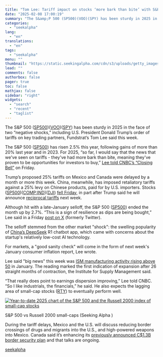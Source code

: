 ```yaml
---
title: "Tom Lee: Tariff impact on stocks ‘more bark than bite’ with S&P holding gains this year"
date: "2025-02-08 17:00:19"
summary: "The S&amp;P 500 (SP500)(VOO)(SPY) has been sturdy in 2025 in the face of two “negative shocks,” including U.S. President Donald Trump’s order of tariffs on key trading partners, Fundstrat’s Tom Lee said this week. The S&amp;P 500 (SP500) has risen 2.5% this year, following gains of more than 20% last..."
categories:
  - "seekalpha"
lang:
  - "en"
translations:
  - "en"
tags:
  - "seekalpha"
menu: ""
thumbnail: "https://static.seekingalpha.com/cdn/s3/uploads/getty_images/1072303574/image_1072303574.jpg"
lead: ""
comments: false
authorbox: false
pager: true
toc: false
mathjax: false
sidebar: "right"
widgets:
  - "search"
  - "recent"
  - "taglist"
---
```


The S&P 500 ([SP500](https://seekingalpha.com/symbol/SP500 "S&P 500 Index"))([VOO](https://seekingalpha.com/symbol/VOO "Vanguard S&P 500 ETF"))([SPY](https://seekingalpha.com/symbol/SPY "SPDR® S&P 500 ETF Trust")) has been sturdy in 2025 in the face of two “negative shocks,” including U.S. President Donald Trump’s order of tariffs on key trading partners, Fundstrat’s Tom Lee said this week. 

The S&P 500 ([SP500](https://seekingalpha.com/symbol/SP500 "S&P 500 Index")) has risen 2.5% this year, following gains of more than 20% last year and in 2023. For 2025, “so far, I would say that the news that we've seen on tariffs - they've had more bark than bite, meaning they've proven to be opportunities for investors to buy,” [Lee told CNBC’s “Closing Bell”](https://www.cnbc.com/video/2025/02/07/tariffs-have-had-more-bark-than-bite-says-fundstrats-tom-lee.html "Lee told CNBC’s “Closing Bell”") on Friday. 

Trump’s proposed 25% tariffs on Mexico and Canada were delayed by a month or more this week. China, meanwhile, has imposed retaliatory tariffs against a 25% levy on Chinese products, paid for by U.S. importers. Stocks ([SP500](https://seekingalpha.com/symbol/SP500 "S&P 500 Index"))([COMP:IND](https://seekingalpha.com/symbol/COMP:IND "NASDAQ Composite Index"))([DJI](https://seekingalpha.com/symbol/DJI "Dow Jones Industrial Average Index")) [fell Friday](https://seekingalpha.com/news/4405171-sp500-nasdaq-dow-jones-outlook-stock-market "fell Friday"), in part after Trump said he will announce [reciprocal tariffs](https://seekingalpha.com/news/4405350-trump-says-reciprocal-tariffs-are-coming-so-what-are-they "reciprocal tariffs") next week.

Although hit with a late-January selloff, the S&P 500 ([SP500](https://seekingalpha.com/symbol/SP500 "S&P 500 Index")) ended the month up by 2.7%. “This is a sign of resilience as dips are being bought,” Lee said in a Friday [post on X](https://x.com/fundstrat/status/1887978797712162830 "post on X") (formerly Twitter).

The selloff stemmed from the other market "shock": the swelling popularity of [China’s DeepSeek](https://seekingalpha.com/news/4398699-chinese-ai-lab-deepseek-rattles-silicon-valley "China’s DeepSeek") R1 chatbot app, which came with concerns about the startup's relatively low-cost AI technology.

For markets, a "good sanity check" will come in the form of next week's January consumer inflation report, Lee wrote.

Lee said "big news" this week was [ISM manufacturing activity rising above 50](https://seekingalpha.com/news/4401935-u_s_-ism-manufacturing-pmi-signals-expansion-in-january "ISM manufacturing activity rising above 50") in January. The reading marked the first indication of expansion after 26 straight months of contraction, the Institute for Supply Management said. 

“That really does point to earnings dispersion improving,” Lee told CNBC. “So I like industrials, the financials,” he said. He also expects the lagging area of small-cap stocks ([RTY](https://seekingalpha.com/symbol/RTY "Russell 2000 Index")) to eventually perform well. 

[![Year-to-date 2025 chart of the S&P 500 and the Russell 2000 index of small-cap stocks](https://static.seekingalpha.com/cdn/s3/uploads/attachment/image/80d45f638b5f7e9d897e201e43ce0cdd.png?io=getty-c-w900)](https://static.seekingalpha.com/cdn/s3/uploads/attachment/image/80d45f638b5f7e9d897e201e43ce0cdd.png)



S&P 500 vs Russell 2000 small-caps (Seeking Alpha ) 



During the tariff delays, Mexico and the U.S. will discuss reducing border crossings of drugs and migrants into the U.S., and high-powered weapons into Mexico. Canada said it’s enhancing its [previously announced C$1.3B border security plan](https://www.canada.ca/en/public-safety-canada/news/2024/12/government-of-canada-announces-its-plan-to-strengthen-border-security-and-our-immigration-system.html) and that talks are ongoing.

[seekalpha](https://seekingalpha.com/news/4405357-tom-lee-tariff-impact-on-stocks-more-bark-than-bite-with-sp-holding-gains-this-year)
